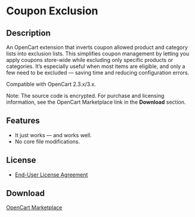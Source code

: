 # Coupon Exclusion

## Description
An OpenCart extension that inverts coupon allowed product and category lists into exclusion lists. This simplifies coupon management by letting you apply coupons store-wide while excluding only specific products or categories. It’s especially useful when most items are eligible, and only a few need to be excluded — saving time and reducing configuration errors.

Compatible with OpenCart 2.3.x/3.x.

Note: The source code is encrypted. For purchase and licensing information, see the OpenCart Marketplace link in the **Download** section.

## Features
* It just works — and works well.
* No core file modifications.

## License
* [End-User License Agreement](../EULA.en.txt)

## Download
[OpenCart Marketplace](https://www.opencart.com/index.php?route=marketplace/extension/info&extension_id=47295)
